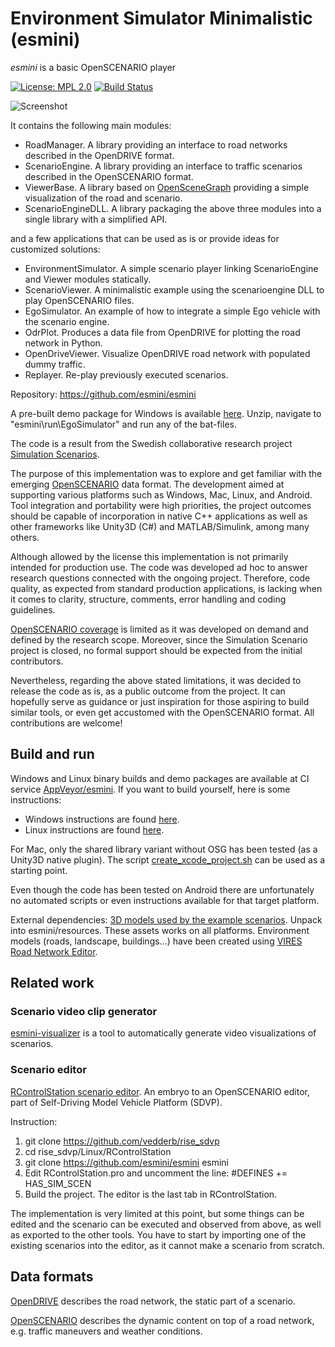 # Environment Simulator Minimalistic (esmini)

*esmini* is a basic OpenSCENARIO player

[![License: MPL 2.0](https://img.shields.io/badge/License-MPL%202.0-brightgreen.svg)](https://opensource.org/licenses/MPL-2.0)
[![Build Status](https://img.shields.io/appveyor/ci/esmini/esmini/master.svg)](https://ci.appveyor.com/project/esmini/esmini)

![Screenshot](resources/screenshot.jpg?raw=true "Screenshot")

It contains the following main modules:

- RoadManager. A library providing an interface to road networks described in the OpenDRIVE format.
- ScenarioEngine. A library providing an interface to traffic scenarios described in the OpenSCENARIO format.
- ViewerBase. A library based on [OpenSceneGraph](http://www.openscenegraph.org/) providing a simple visualization of the road and scenario.
- ScenarioEngineDLL. A library packaging the above three modules into a single library with a simplified API.

and a few applications that can be used as is or provide ideas for customized solutions:

- EnvironmentSimulator. A simple scenario player linking ScenarioEngine and Viewer modules statically.
- ScenarioViewer. A minimalistic example using the scenarioengine DLL to play OpenSCENARIO files.
- EgoSimulator. An example of how to integrate a simple Ego vehicle with the scenario engine.
- OdrPlot. Produces a data file from OpenDRIVE for plotting the road network in Python.
- OpenDriveViewer. Visualize OpenDRIVE road network with populated dummy traffic.
- Replayer. Re-play previously executed scenarios.

Repository: <https://github.com/esmini/esmini>

A pre-built demo package for Windows is available [here](https://github.com/esmini/esmini/releases/latest). Unzip, navigate to "esmini\run\EgoSimulator" and run any of the bat-files.

The code is a result from the Swedish collaborative research project [Simulation Scenarios](https://sites.google.com/view/simulationscenarios).

The purpose of this implementation was to explore and get familiar with the emerging [OpenSCENARIO](https://www.asam.net/standards/detail/openscenario/) data format. The development aimed at supporting various platforms such as Windows, Mac, Linux, and Android. Tool integration and portability were high priorities, the project outcomes should be capable of incorporation in native C++ applications as well as other frameworks like Unity3D (C#) and MATLAB/Simulink, among many others.

Although allowed by the license this implementation is not primarily intended for production use. The code was developed ad hoc to answer research questions connected with the ongoing project. Therefore, code quality, as expected from standard production applications, is lacking when it comes to clarity, structure, comments, error handling and coding guidelines.

[OpenSCENARIO coverage](./osc_coverage.txt) is limited as it was developed on demand and defined by the research scope. Moreover, since the Simulation Scenario project is closed, no formal support should be expected from the initial contributors.

Nevertheless, regarding the above stated limitations, it was decided to release the code as is, as a public outcome from the project. It can hopefully serve as guidance or just inspiration for those aspiring to build similar tools, or even get accustomed with the OpenSCENARIO format. All contributions are welcome!

## Build and run

Windows and Linux binary builds and demo packages are available at CI service [AppVeyor/esmini](https://ci.appveyor.com/project/esmini/esmini). If you want to build yourself, here is some instructions:

- Windows instructions are found [here](BuildOnWindows.md).
- Linux instructions are found [here](BuildOnLinux.md).

For Mac, only the shared library variant without OSG has been tested (as a Unity3D native plugin). The script [create_xcode_project.sh](./create_xcode_project.sh) can be used as a starting point.

Even though the code has been tested on Android there are unfortunately no automated scripts or even instructions available for that target platform.

External dependencies: [3D models used by the example scenarios](https://drive.google.com/uc?export=download&id=1RSbyFJoVahX1nGWAsdepsPsznAiNspUc). Unpack into esmini/resources. These assets works on all platforms.
Environment models (roads, landscape, buildings...) have been created using [VIRES Road Network Editor](https://vires.com/vtd-vires-virtual-test-drive/#creation).

## Related work
### Scenario video clip generator
[esmini-visualizer](https://github.com/matthewcoyle-cpc/esmini-visualiser) is a tool to automatically generate video visualizations of scenarios.

### Scenario editor
[RControlStation scenario editor](https://github.com/vedderb/rise_sdvp). An embryo to an OpenSCENARIO editor, part of Self-Driving Model Vehicle Platform (SDVP).

Instruction:
1. git clone https://github.com/vedderb/rise_sdvp
1. cd rise_sdvp/Linux/RControlStation
1. git clone https://github.com/esmini/esmini esmini
1. Edit RControlStation.pro and uncomment the line: #DEFINES += HAS_SIM_SCEN
1. Build the project. The editor is the last tab in RControlStation.

The implementation is very limited at this point, but some things can be edited and the scenario can be executed and observed from above, as well as exported to the other tools. You have to start by importing one of the existing scenarios into the editor, as it cannot make a scenario from scratch.

## Data formats

[OpenDRIVE](https://www.asam.net/standards/detail/opendrive/)
describes the road network, the static part of a scenario.

[OpenSCENARIO](https://www.asam.net/standards/detail/openscenario/)
describes the dynamic content on top of a road network, e.g. traffic maneuvers and weather conditions.
